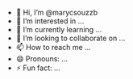 - 👋 Hi, I’m @marycsouzzb
- 👀 I’m interested in ...
- 🌱 I’m currently learning ...
- 💞️ I’m looking to collaborate on ...
- 📫 How to reach me ...
- 😄 Pronouns: ...
- ⚡ Fun fact: ...

<!---
marycsouzzb/marycsouzzb is a ✨ special ✨ repository because its `README.md` (this file) appears on your GitHub profile.
You can click the Preview link to take a look at your changes.
--->
